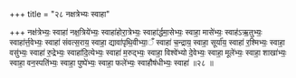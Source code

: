+++
title = "२८ नक्षत्रेभ्यः स्वाहा"

+++
नक्ष॑त्रेभ्यः॒ स्वाहा॑ नक्ष॒त्रिये॑भ्यः॒ स्वाहा॑होरा॒त्रेभ्यः॒ स्वाहा॑र्द्धमा॒सेभ्यः॒ स्वाहा॒ मासे॑भ्यः॒ स्वाह॑ऽऋ॒तुभ्यः॒ स्वाहा॑र्त्त॒वेभ्यः॒ स्वाहा॑ संवत्स॒राय॒ स्वाहा॒ द्यावा॑पृथि॒वीभ्या॒ँ स्वाहा॑ च॒न्द्राय॒ स्वाहा॒ सूर्या॑य॒ स्वाहा॑ र॒श्मिभ्यः॒ स्वाहा॒ वसु॑भ्यः॒ स्वाहा॑ रु॒द्रेभ्यः॒ स्वाहा॑दि॒त्येभ्यः॒ स्वाहा॑ म॒रुद्भ्यः॒ स्वाहा॒ विश्वे॑भ्यो दे॒वेभ्यः॒ स्वाहा॒ मूले॑भ्यः॒ स्वाहा॒ शाखा॑भ्यः॒ स्वाहा॒ वन॒स्पति॑भ्यः॒ स्वाहा॒ पुष्पे॑भ्यः॒ स्वाहा॒ फले॑भ्यः॒ स्वाहौष॑धीभ्यः॒ स्वाहा॑ ॥२८ ॥